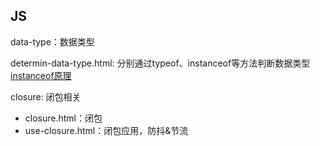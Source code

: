 ## JS

data-type：数据类型

determin-data-type.html: 分别通过typeof、instanceof等方法判断数据类型   [instanceof原理](https://juejin.cn/post/6844903821483704327)

closure: 闭包相关
 - closure.html：闭包
 - use-closure.html：闭包应用，防抖&节流